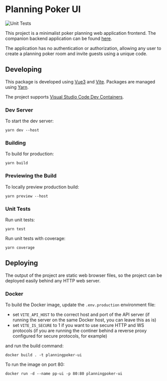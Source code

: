 # Planning Poker UI
![Unit Tests](https://github.com/tristeng/planning-poker-ui/actions/workflows/node.js.yml/badge.svg)

This project is a minimalist poker planning web application frontend. The companion backend application can be found
[here](https://github.com/tristeng/planning-poker).

The application has no authentication or authorization, allowing any user to create a planning poker room and invite 
guests using a unique code.

## Developing
This package is developed using [Vue3](https://vuejs.org/) and [Vite](https://vitejs.dev/). Packages are managed using 
[Yarn](https://yarnpkg.com/).

The project supports [Visual Studio Code Dev Containers](https://code.visualstudio.com/docs/devcontainers/containers).

### Dev Server
To start the dev server:
```shell
yarn dev --host
```

### Building
To build for production:
```shell
yarn build
```

### Previewing the Build
To locally preview production build:
```shell
yarn preview --host
```

### Unit Tests
Run unit tests:
```shell
yarn test
```

Run unit tests with coverage:
```shell
yarn coverage
```

## Deploying
The output of the project are static web browser files, so the project can be deployed easily behind any HTTP web
server.

### Docker
To build the Docker image, update the `.env.production` environment file:
- set `VITE_API_HOST` to the correct host and port of the API server (if running the server on the same Docker host, you 
can leave this as is)
- set `VITE_IS_SECURE` to 1 if you want to use secure HTTP and WS protocols (if you are running the continer behind a 
reverse proxy configured for secure protocols, for example)

and run the build command:
```shell
docker build . -t planningpoker-ui
```

To run the image on port 80:
```shell
docker run -d --name pp-ui -p 80:80 planningpoker-ui
```
